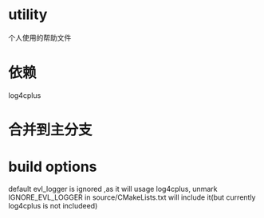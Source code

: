 # utility
  个人使用的帮助文件
  
# 依赖
  log4cplus
  
# 合并到主分支

# build options
  default evl_logger is ignored ,as it will usage log4cplus, unmark IGNORE_EVL_LOGGER in source/CMakeLists.txt will include it(but currently log4cplus is not includeed)
